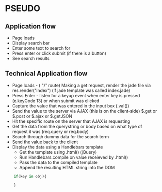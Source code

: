 # PSEUDO

## Application flow
* Page loads
* Display search bar
* Enter some text to search for
* Press enter or click submit (if there is a button)
* See search results

## Technical Application flow
* Page loads - ( "/" route) Making a get request, render the jade file via res.render("index") (if jade template was called index.jade)
* Press Enter - listen for a keyup event when enter key is pressed (e.keyCode 13) or when submit was clicked
* Capture the value that was entered in the input box (.val())
* Send the value to the server via AJAX (this is on the client-side) $.get or $.post or $.ajax or $.getJSON
* Hit the specific route on the server that AJAX is requesting
* Get the data from the querystring or body based on what type of request it was (req.query or req.body)
* Search through dummy data for the search term
* Send the value back to the client
* Display the data using a Handlebars template
	* Get the template using .html() (jQuery)
	* Run Handlebars.compile on value receieved by .html()
	* Pass the data to the compiled template
	* Append the resulting HTML string into the DOM
	
```javascript
	if(key in obj){

	}
```
